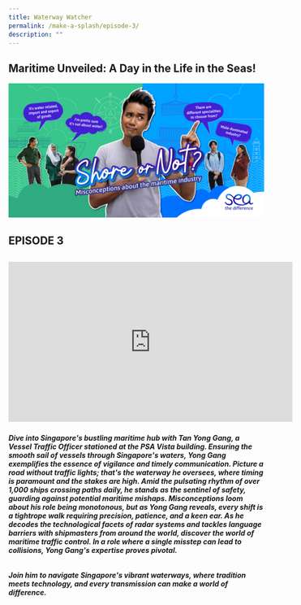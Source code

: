 ```yaml
---
title: Waterway Watcher
permalink: /make-a-splash/episode-3/
description: ""
---
```

## Maritime Unveiled: A Day in the Life in the Seas!

![](/images/mpa_shore%20or%20not_kv_1200x630_3oct23-2%20(1).jpg)
## EPISODE 3
## 
<iframe allowfullscreen="" allow="accelerometer; autoplay; clipboard-write; encrypted-media; gyroscope; picture-in-picture; web-share" frameborder="0" title="YouTube video player" src="https://www.youtube.com/embed/1rbu6PWARtw?si=dDuz8BSxvPsLGLPx" height="315" width="560"></iframe>

##### Dive into Singapore's bustling maritime hub with Tan Yong Gang, a Vessel Traffic Officer stationed at the PSA Vista building. Ensuring the smooth sail of vessels through Singapore's waters, Yong Gang exemplifies the essence of vigilance and timely communication. Picture a road without traffic lights; that's the waterway he oversees, where timing is paramount and the stakes are high. Amid the pulsating rhythm of over 1,000 ships crossing paths daily, he stands as the sentinel of safety, guarding against potential maritime mishaps. Misconceptions loom about his role being monotonous, but as Yong Gang reveals, every shift is a tightrope walk requiring precision, patience, and a keen ear. As he decodes the technological facets of radar systems and tackles language barriers with shipmasters from around the world, discover the world of maritime traffic control. In a role where a single misstep can lead to collisions, Yong Gang's expertise proves pivotal.
###### 
##### **Join him to navigate Singapore's vibrant waterways, where tradition meets technology, and every transmission can make a world of difference.**
